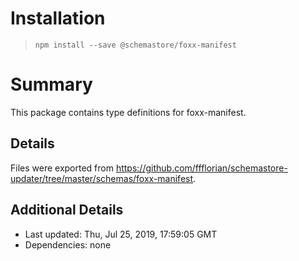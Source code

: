 # Installation
> `npm install --save @schemastore/foxx-manifest`

# Summary
This package contains type definitions for foxx-manifest.

## Details
Files were exported from https://github.com/ffflorian/schemastore-updater/tree/master/schemas/foxx-manifest.

## Additional Details
* Last updated: Thu, Jul 25, 2019, 17:59:05 GMT
* Dependencies: none
